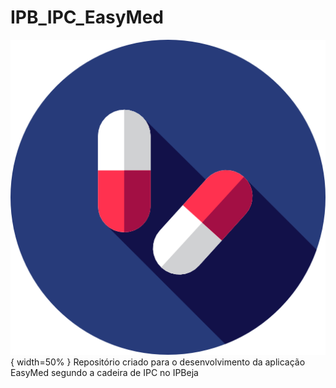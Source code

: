 # IPB_IPC_EasyMed
![](Ecrãs/icon_ez_med.png){ width=50%  }
Repositório criado para o desenvolvimento da aplicação EasyMed segundo a cadeira de IPC no IPBeja

